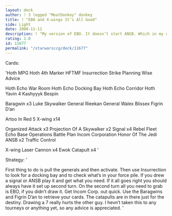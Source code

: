 ```yaml
---
layout: deck
author: ! 3 legged "MeatDonkey" donkey
title: ! "EBO and X-wings It’s All Good"
side: Light
date: 2000-11-11
description: ! "My version of EBO. It doesn’t start ANSB. Which in my opinion is better."
rating: 2.0
id: 11677
permalink: "/starwarsccg/deck/11677"
---
```

Cards: 

'Hoth MPG
Hoth 4th Marker
HFTMF
Insurrection
Strike Planning
Wise Advice

Hoth Echo War Room
Hoth Echo Docking Bay
Hoth Echo Corridor
Hoth
Yavin 4
Kashyyyk
Bespin

Baragwin x3
Luke Skywalker
General Rieekan
General Walex Blissex
Figrin D’an

Artoo In Red 5
X-wing x14

Organized Attack x3
Projection Of A Skywalker x2
Signal x4
Rebel Fleet
Echo Base Operations
Battle Plan
Incom Corporation
Honor Of The Jedi
ANSB x2
Traffic Control

X-wing Laser Cannon x4
Ewok Catapult x4
'

Strategy: '

First thing to do is pull the generals and then activate. Then use Insurrection to look for a docking bay and to check what’s in your force pile. If you drew a signal or ANSB play it and get what you need. If it all goes right you should always have it set up second turn. On the second turn all you need to grab is EBO, if you didn’t draw it. Get Incom Corp. out quick. Use the Baragwins and Figrin D’an to retrieve your cards. The catapults are in there just for the destiny. Drawing a 7 really hurts the other guy. I hevn’t taken this to any tourneys or anything yet, so any advice is appreciated. '

